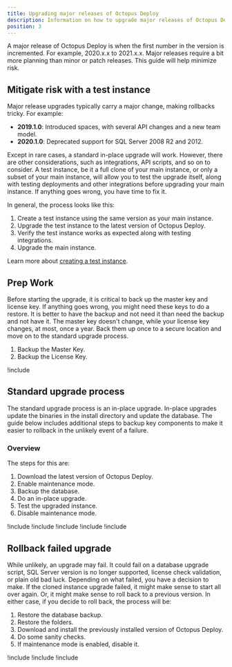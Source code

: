 ```yaml
---
title: Upgrading major releases of Octopus Deploy
description: Information on how to upgrade major releases of Octopus Deploy.
position: 3
---
```


A major release of Octopus Deploy is when the first number in the version is incremented.  For example, 2020.x.x to 2021.x.x.  Major releases require a bit more planning than minor or patch releases.  This guide will help minimize risk.

## Mitigate risk with a test instance

Major release upgrades typically carry a major change, making rollbacks tricky.  For example:

- **2019.1.0**: Introduced spaces, with several API changes and a new team model.
- **2020.1.0**: Deprecated support for SQL Server 2008 R2 and 2012.  

Except in rare cases, a standard in-place upgrade will work.  However, there are other considerations, such as integrations, API scripts, and so on to consider.  A test instance, be it a full clone of your main instance, or only a subset of your main instance, will allow you to test the upgrade itself, along with testing deployments and other integrations before upgrading your main instance.  If anything goes wrong, you have time to fix it.

In general, the process looks like this:

1. Create a test instance using the same version as your main instance.
1. Upgrade the test instance to the latest version of Octopus Deploy.
1. Verify the test instance works as expected along with testing integrations.
1. Upgrade the main instance.

Learn more about [creating a test instance](/docs/administration/upgrading/guide/creating-test-instance.md).

## Prep Work

Before starting the upgrade, it is critical to back up the master key and license key.  If anything goes wrong, you might need these keys to do a restore.  It is better to have the backup and not need it than need the backup and not have it.  The master key doesn't change, while your license key changes, at most, once a year.  Back them up once to a secure location and move on to the standard upgrade process.

1. Backup the Master Key.
1. Backup the License Key.

!include <upgrade-octopus-backup-master-key>

## Standard upgrade process

The standard upgrade process is an in-place upgrade.  In-place upgrades update the binaries in the install directory and update the database.  The guide below includes additional steps to backup key components to make it easier to rollback in the unlikely event of a failure.

### Overview

The steps for this are:

1. Download the latest version of Octopus Deploy.
1. Enable maintenance mode.
1. Backup the database.
1. Do an in-place upgrade.
1. Test the upgraded instance.
1. Disable maintenance mode.

!include <upgrade-download-latest-version>
!include <upgrade-octopus-backup-database>
!include <upgrade-inplace-upgrade>
!include <upgrade-testing-upgraded-instance>
!include <upgrade-high-availability>

## Rollback failed upgrade

While unlikely, an upgrade may fail.  It could fail on a database upgrade script, SQL Server version is no longer supported, license check validation, or plain old bad luck.  Depending on what failed, you have a decision to make.  If the cloned instance upgrade failed, it might make sense to start all over again.  Or, it might make sense to roll back to a previous version.  In either case, if you decide to roll back, the process will be:

1. Restore the database backup.
1. Restore the folders.
1. Download and install the previously installed version of Octopus Deploy.
1. Do some sanity checks.
1. If maintenance mode is enabled, disable it.

!include <upgrade-restore-backup>
!include <upgrade-rollback-folders>
!include <upgrade-find-previous-version>